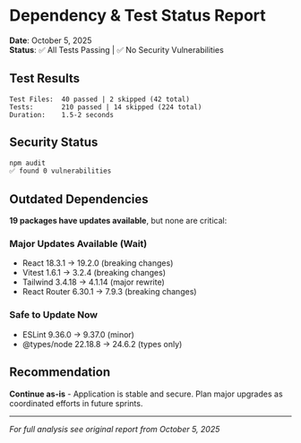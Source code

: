 # Dependency & Test Status Report

**Date**: October 5, 2025  
**Status**: ✅ All Tests Passing | ✅ No Security Vulnerabilities

## Test Results

```
Test Files:  40 passed | 2 skipped (42 total)
Tests:       210 passed | 14 skipped (224 total)
Duration:    1.5-2 seconds
```

## Security Status

```bash
npm audit
✅ found 0 vulnerabilities
```

## Outdated Dependencies

**19 packages have updates available**, but none are critical:

### Major Updates Available (Wait)
- React 18.3.1 → 19.2.0 (breaking changes)
- Vitest 1.6.1 → 3.2.4 (breaking changes)
- Tailwind 3.4.18 → 4.1.14 (major rewrite)
- React Router 6.30.1 → 7.9.3 (breaking changes)

### Safe to Update Now
- ESLint 9.36.0 → 9.37.0 (minor)
- @types/node 22.18.8 → 24.6.2 (types only)

## Recommendation

**Continue as-is** - Application is stable and secure. Plan major upgrades as coordinated efforts in future sprints.

---

*For full analysis see original report from October 5, 2025*
